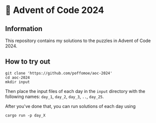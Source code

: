 # 🎄 Advent of Code 2024

## Information

This repository contains my solutions to the puzzles in Advent of Code 2024.

## How to try out

```
git clone 'https://github.com/poffomoe/aoc-2024'
cd aoc-2024
mkdir input
```

Then place the input files of each day in the `input` directory with the following names: `day_1`, `day_2`, `day_3`, `..`, `day_25`.

After you've done that, you can run solutions of each day using

```
cargo run -p day_X
```

